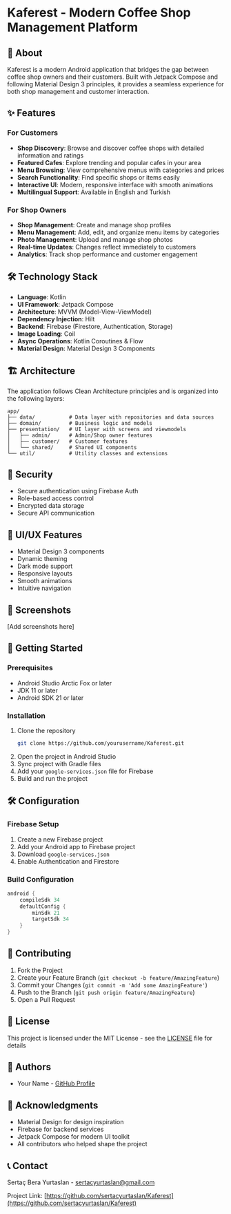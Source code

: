 # Kaferest - Modern Coffee Shop Management Platform

## 📱 About

Kaferest is a modern Android application that bridges the gap between coffee shop owners and their customers. Built with Jetpack Compose and following Material Design 3 principles, it provides a seamless experience for both shop management and customer interaction.

## ✨ Features

### For Customers
- **Shop Discovery**: Browse and discover coffee shops with detailed information and ratings
- **Featured Cafes**: Explore trending and popular cafes in your area
- **Menu Browsing**: View comprehensive menus with categories and prices
- **Search Functionality**: Find specific shops or items easily
- **Interactive UI**: Modern, responsive interface with smooth animations
- **Multilingual Support**: Available in English and Turkish

### For Shop Owners
- **Shop Management**: Create and manage shop profiles
- **Menu Management**: Add, edit, and organize menu items by categories
- **Photo Management**: Upload and manage shop photos
- **Real-time Updates**: Changes reflect immediately to customers
- **Analytics**: Track shop performance and customer engagement

## 🛠 Technology Stack

- **Language**: Kotlin
- **UI Framework**: Jetpack Compose
- **Architecture**: MVVM (Model-View-ViewModel)
- **Dependency Injection**: Hilt
- **Backend**: Firebase (Firestore, Authentication, Storage)
- **Image Loading**: Coil
- **Async Operations**: Kotlin Coroutines & Flow
- **Material Design**: Material Design 3 Components

## 🏗 Architecture

The application follows Clean Architecture principles and is organized into the following layers:

```
app/
├── data/           # Data layer with repositories and data sources
├── domain/         # Business logic and models
├── presentation/   # UI layer with screens and viewmodels
│   ├── admin/      # Admin/Shop owner features
│   ├── customer/   # Customer features
│   └── shared/     # Shared UI components
└── util/           # Utility classes and extensions
```

## 🔐 Security

- Secure authentication using Firebase Auth
- Role-based access control
- Encrypted data storage
- Secure API communication

## 🎨 UI/UX Features

- Material Design 3 components
- Dynamic theming
- Dark mode support
- Responsive layouts
- Smooth animations
- Intuitive navigation

## 📱 Screenshots

[Add screenshots here]

## 🚀 Getting Started

### Prerequisites
- Android Studio Arctic Fox or later
- JDK 11 or later
- Android SDK 21 or later

### Installation
1. Clone the repository
   ```bash
   git clone https://github.com/yourusername/Kaferest.git
   ```
2. Open the project in Android Studio
3. Sync project with Gradle files
4. Add your `google-services.json` file for Firebase
5. Build and run the project

## 🛠 Configuration

### Firebase Setup
1. Create a new Firebase project
2. Add your Android app to Firebase project
3. Download `google-services.json`
4. Enable Authentication and Firestore

### Build Configuration
```gradle
android {
    compileSdk 34
    defaultConfig {
        minSdk 21
        targetSdk 34
    }
}
```

## 🤝 Contributing

1. Fork the Project
2. Create your Feature Branch (`git checkout -b feature/AmazingFeature`)
3. Commit your Changes (`git commit -m 'Add some AmazingFeature'`)
4. Push to the Branch (`git push origin feature/AmazingFeature`)
5. Open a Pull Request

## 📄 License

This project is licensed under the MIT License - see the [LICENSE](LICENSE) file for details

## 👥 Authors

- Your Name - [GitHub Profile](https://github.com/yourusername)

## 🙏 Acknowledgments

- Material Design for design inspiration
- Firebase for backend services
- Jetpack Compose for modern UI toolkit
- All contributors who helped shape the project

## 📞 Contact

Sertaç Bera Yurtaslan - sertacyurtaslan@gmail.com

Project Link: [https://github.com/sertacyurtaslan/Kaferest](https://github.com/sertacyurtaslan/Kaferest) 
